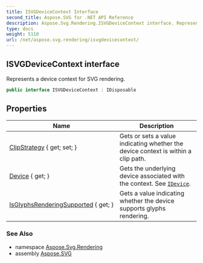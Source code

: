 ```yaml
---
title: ISVGDeviceContext Interface
second_title: Aspose.SVG for .NET API Reference
description: Aspose.Svg.Rendering.ISVGDeviceContext interface. Represents a device context for SVG rendering
type: docs
weight: 5110
url: /net/aspose.svg.rendering/isvgdevicecontext/
---
```

## ISVGDeviceContext interface

Represents a device context for SVG rendering.

```csharp
public interface ISVGDeviceContext : IDisposable
```

## Properties

| Name | Description |
| --- | --- |
| [ClipStrategy](../../aspose.svg.rendering/isvgdevicecontext/clipstrategy/) { get; set; } | Gets or sets a value indicating whether the device context is within a clip path. |
| [Device](../../aspose.svg.rendering/isvgdevicecontext/device/) { get; } | Gets the underlying device associated with the context. See [`IDevice`](../idevice/). |
| [IsGlyphsRenderingSupported](../../aspose.svg.rendering/isvgdevicecontext/isglyphsrenderingsupported/) { get; } | Gets a value indicating whether the device supports glyphs rendering. |

### See Also

* namespace [Aspose.Svg.Rendering](../../aspose.svg.rendering/)
* assembly [Aspose.SVG](../../)
